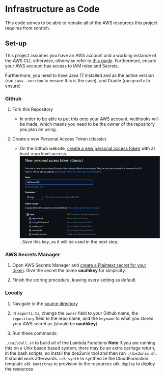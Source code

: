 # Infrastructure as Code

This code serves to be able to remake all of the AWS resources this project requires from scratch. 

## Set-up

This project assumes you have an AWS account and a working instance of the AWS CLI, otherwise, otherwise refer to [this guide](https://docs.aws.amazon.com/cli/latest/userguide/cli-chap-configure.html). Furthermore, ensure your AWS account has access to IAM roles and Secrets.

Furthermore, you need to have Java 17 installed and as the active version (run `java -version` to ensure this is the case), and Gradle (run `gradle` to ensure)

### Github
1. Fork this Repository
   - In order to be able to put this onto your AWS account, webhooks will be made, which means you need to be the owner of the repository you plan on using.

2. Create a new Personal Access Token (classic)
   - On the Github website, [create a new personal access token](https://www.theserverside.com/blog/Coffee-Talk-Java-News-Stories-and-Opinions/How-to-create-a-GitHub-Personal-Access-Token-example) with at least repo level access. ![This is repo level access](image.png). Save this key, as it will be used in the next step.

### AWS Secrets Manager
1. Open AWS Secrets Manager and [create a Plaintext secret for your token](https://docs.aws.amazon.com/secretsmanager/latest/userguide/create_secret.html). Give the secret the name **oauthkey** for simplicity.


2. Finish the storing procedure, leaving every setting as default.

### Locally
1. Navigate to the [source directory](lib/)

2. In ```exports.ts```, change the ```owner``` field to your Github name, the ```repository``` field to the repo name, and the ```keyname``` to what you stored your AWS secret as (should be **oauthkey**).

3. Run these commands:

`./buildall.sh` to build all of the Lambda Functions
**Note** If you are running this on a Unix based based system, there may be an extra carriage return, in the bash scripts, so install the dos2unix tool and then run `./dos2unix.sh`. It should work afterwards.
`cdk synth` to synthesize the CloudFormation template
`cdk bootstrap` to provision to the resources
`cdk deploy` to deploy the resources


